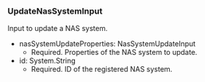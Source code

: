 ### UpdateNasSystemInput
Input to update a NAS system.

- nasSystemUpdateProperties: NasSystemUpdateInput
  - Required. Properties of the NAS system to update.
- id: System.String
  - Required. ID of the registered NAS system.
